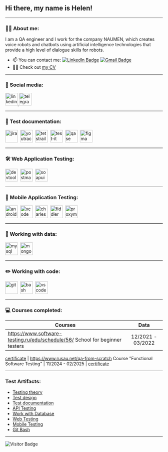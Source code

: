 ## Hi there, my name is Helen!

---

### 👨‍💻 About me:

I am a QA engineer and I work for the company NAUMEN, which creates voice robots and chatbots using artificial intelligence technologies that provide a high level of dialogue skills for robots.

- 📫 You can contact me: [![LinkedIn Badge](https://img.shields.io/badge/-@tokarevael-blue?style=flat&logo=LinkedIn&logoColor=white)](www.linkedin.com/in/tokarevael) [![Gmail Badge](https://img.shields.io/badge/-Gmail-red?style=flat&logo=Gmail&logoColor=white)](mailto:tokareva.euy@gmail.com)
- 👨‍💻 Check out [my CV](https://github.com/Tokarevael/Tokarevael/blob/main/Tokareva%20E%20-%20QA.pdf)
---

### 🤝 Social media:

  <div id="badges">
    <a href="https://www.linkedin.com/in/tokarevael/" target="_blank">
      <img src="https://cdn-icons-png.flaticon.com/512/2504/2504799.png" width="40" height="40" alt="linkedin" />
    </a>
    <a href="https://t.me/tokarevael" target="_blank">
      <img src="https://cdn-icons-png.flaticon.com/512/2111/2111646.png" width="40" height="40" alt="telegram" />
    </a>
  </div>

---

### 📁 Test documentation:

<div>
  <img src="https://cdn.jsdelivr.net/gh/devicons/devicon/icons/jira/jira-original.svg" title="jira" alt="jira" width="40" height="40"/>&nbsp
  <img src="https://upload.wikimedia.org/wikipedia/commons/thumb/8/8d/YouTrack_Icon.svg/1024px-YouTrack_Icon.svg.png?20200803082248" title="youtrack" alt="youtrack" width="40" height="40"/>&nbsp
  <img src="https://codahosted.io/packs/21236/unversioned/assets/LOGO/ba1091c59bab89cd2fd0f289622731fe16113d7b00905abe64759c313a4b73b76c1b0426076ed76cb74752234c734131df46992d5b8b48fc13e264240e4f7119f736cfeb64df36ded54b5cbf6198b9cadedf18dd0cac5c7dbcd16e6336c29363cd1292ba" title="testrail" alt="tetstrail" width="40" height="40"/>&nbsp
  <img src="https://x-kit.ru/images/thumbnails/560/560/detailed/9/Test_IT.png" title="test-it" alt="test-it" width="40" height="40"/>&nbsp
  <img src="https://luna1.co/eb0187.png" title="qase" alt="qase" width="40" height="40"/>&nbsp
  <img src="https://cdn.jsdelivr.net/gh/devicons/devicon/icons/figma/figma-original.svg" title="figma" alt="figma" width="40" height="40"/>&nbsp
</div>

---

### 🛠 Web Application Testing:

<div>
  <img src="https://d33wubrfki0l68.cloudfront.net/38b5c953a4667366685d55db55d057c86db1fc54/a0fdc/static/acae6b24d940347661ca901ea07f47c1/chrome-dev-logo-icon.png" title="devtools" alt="devtools" width="40" height="40"/>&nbsp
  <img src="https://seeklogo.com/images/P/postman-logo-0087CA0D15-seeklogo.com.png" title="postman" alt="postman" width="40" height="40"/>&nbsp
  <img src="https://static0.smartbear.co/smartbearbrand/media/images/home/soapui-icon.svg" title="soapui" alt="soapui" width="40" height="40"/>&nbsp
</div>

---

### 📱 Mobile Application Testing:

<div>
  <img src="https://cdn.jsdelivr.net/gh/devicons/devicon/icons/androidstudio/androidstudio-original.svg" title="android-studio" alt="android-studio" width="40" height="40"/>&nbsp
  <img src="https://cdn.jsdelivr.net/gh/devicons/devicon/icons/xcode/xcode-original.svg" title="xcode" alt="xcode" width="40" height="40"/>&nbsp
  <img src="https://user-images.githubusercontent.com/15472/41327135-e4bf090c-6eca-11e8-9b76-032e8e2b0707.png" title="charles-proxy" alt="charles-proxy" width="40" height="40"/>&nbsp
  <img src="https://www.megaleechers.com/storage/Fiddler-Everywhere-Icon.png" title="fiddler" alt="fiddler" width="40" height="40"/>&nbsp
  <img src="https://pbs.twimg.com/profile_images/1589614420766126080/slAIVDtr_400x400.jpg" title="proxyman" alt="proxyman" width="40" height="40"/>&nbsp
</div>


---

### 💾 Working with data:

<div>
  <img src="https://cdn.jsdelivr.net/gh/devicons/devicon/icons/mysql/mysql-original.svg" title="mysql" alt="mysql" width="40" height="40"/>&nbsp
  <img src="https://cdn.jsdelivr.net/gh/devicons/devicon/icons/mongodb/mongodb-original.svg" title="mongodb" alt="mongodb" width="40" height="40"/>&nbsp
</div>

---

### ✏️ Working with code:

<div>
  <img src="https://cdn.jsdelivr.net/gh/devicons/devicon/icons/git/git-original.svg" title="git" alt="git" width="40" height="40"/>&nbsp
  <img src="https://upload.wikimedia.org/wikipedia/commons/thumb/4/4b/Bash_Logo_Colored.svg/1024px-Bash_Logo_Colored.svg.png?20180723054350" title="bash" alt="bash" width="40" height="40"/>&nbsp
  <img src="https://cdn.jsdelivr.net/gh/devicons/devicon/icons/vscode/vscode-original.svg" title="vscode" alt="vscode" width="40" height="40"/>&nbsp
  
</div>

---

### 💻 Courses completed:

| Courses                                                                          | Data              |
| ---------------------------------------------------------------------------------| :---------------: |
| https://www.software-testing.ru/edu/schedule/56/ School for beginner testers     | 12/2021 - 03/2022 |
[certificate](https://github.com/Tokarevael/Tokarevael/blob/main/certificate.pdf)
| https://www.rusau.net/qa-from-scratch Course "Functional Software Testing"       | 11/2024 - 02/2025 |
[certificate](https://github.com/Tokarevael/Tokarevael/blob/main/Junior_8881450.pdf)

---

### Test Artifacts:

* [Testing theory](https://github.com/Tokarevael/Testingtheory.git)  
* [Test design](https://github.com/Tokarevael/Testdesign.git)  
* [Test documentation](https://github.com/Tokarevael/Testing-documentation.git)  
* [API Testing](https://github.com/Tokarevael/API.git)  
* [Work with Database](https://github.com/Tokarevael/Database.git)  
* [Web Testing](https://github.com/Tokarevael/Web.git)  
* [Mobile Testing](https://github.com/Tokarevael/Mobile.git)  
* [Git Bash](https://github.com/Tokarevael/git_bash.git)  


---

![Visitor Badge](https://visitor-badge.laobi.icu/badge?page_id=Tokarevael)

